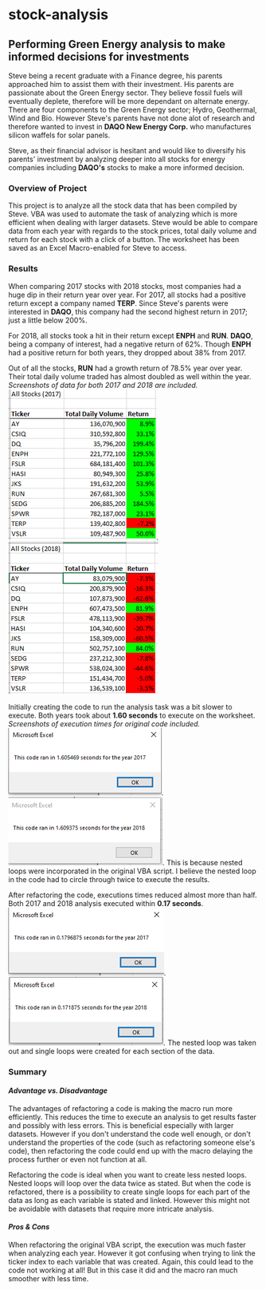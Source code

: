 # stock-analysis
## Performing Green Energy analysis to make informed decisions for investments

Steve being a recent graduate with a Finance degree, his parents approached him to assist them with their investment.  His parents are passionate about the Green Energy sector.  They believe fossil fuels will eventually deplete, therefore will be more dependant on alternate energy.  There are four components to the Green Energy sector; Hydro, Geothermal, Wind and Bio.  However Steve's parents have not done alot of research and therefore wanted to invest in **DAQO New Energy Corp.** who manufactures silicon waffels for solar panels.

Steve, as their financial advisor is hesitant and would like to diversify his parents' investment by analyzing deeper into all stocks for energy companies including **DAQO's** stocks to make a more informed decision.


### Overview of Project

This project is to analyze all the stock data that has been compiled by Steve.  VBA was used to automate the task of analyzing which is more efficient when dealing with larger datasets.  Steve would be able to compare data from each year with regards to the stock prices, total daily volume and return for each stock with a click of a button.  The worksheet has been saved as an Excel Macro-enabled for Steve to access.  


### Results

When comparing 2017 stocks with 2018 stocks, most companies had a huge dip in their return year over year.  For 2017, all stocks had a positive return except a company named **TERP**.  Since Steve's parents were interested in **DAQO**, this company had the second highest return in 2017; just a little below 200%.

For 2018, all stocks took a hit in their return except **ENPH** and **RUN**.  **DAQO**, being a company of interest, had a negative return of 62%.  Though **ENPH** had a positive return for both years, they dropped about 38% from 2017.  

Out of all the stocks, **RUN** had a growth return of 78.5% year over year.  Their total daily volume traded has almost doubled as well within the year.
*Screenshots of data for both 2017 and 2018 are included.  ![2017_stock_analysis](https://github.com/taranahassan/stock-analysis/blob/main/2017_stock_analysis.png?raw=true).  ![2018_stock_analysis](https://github.com/taranahassan/stock-analysis/blob/main/2018_stock_analysis.png?raw=true)* 


Initially creating the code to run the analysis task was a bit slower to execute.  Both years took about **1.60 seconds** to execute on the worksheet.  *Screenshots of execution times for original code included.  ![green_stocks_2017](https://github.com/taranahassan/stock-analysis/blob/main/green_stocks_2017.png?raw=true).  ![green_stocks_2018](https://github.com/taranahassan/stock-analysis/blob/main/green_stocks_2018.png?raw=true).*  This is because nested loops were incorporated in the original VBA script.  I believe the nested loop in the code had to circle through twice to execute the results.

After refactoring the code, executions times reduced almost more than half.  Both 2017 and 2018 analysis executed within **0.17 seconds**.  *![VBA_Challenge_2017](https://github.com/taranahassan/stock-analysis/blob/main/VBA_Challenge_2017.png?raw=true).  ![VBA_Challenge_2018](https://github.com/taranahassan/stock-analysis/blob/main/VBA_Challenge_2018.png?raw=true).*  The nested loop was taken out and single loops were created for each section of the data.


### Summary

#### *_Advantage vs. Disadvantage_*
The advantages of refactoring a code is making the macro run more efficiently.  This reduces the time to execute an analysis to get results faster and possibly with less errors.  This is beneficial especially with larger datasets.  However if you don't understand the code well enough, or don't understand the properties of the code (such as refactoring someone else's code), then refactoring the code could end up with the macro delaying the process further or even not function at all.  

Refactoring the code is ideal when you want to create less nested loops.  Nested loops will loop over the data twice as stated.  But when the code is refactored, there is a possibility to create single loops for each part of the data as long as each variable is stated and linked.  However this might not be avoidable with datasets that require more intricate analysis.

#### *_Pros & Cons_*
When refactoring the original VBA script, the execution was much faster when analyzing each year.  However it got confusing when trying to link the ticker index to each variable that was created.  Again, this could lead to the code not working at all!  But in this case it did and the macro ran much smoother with less time.  
